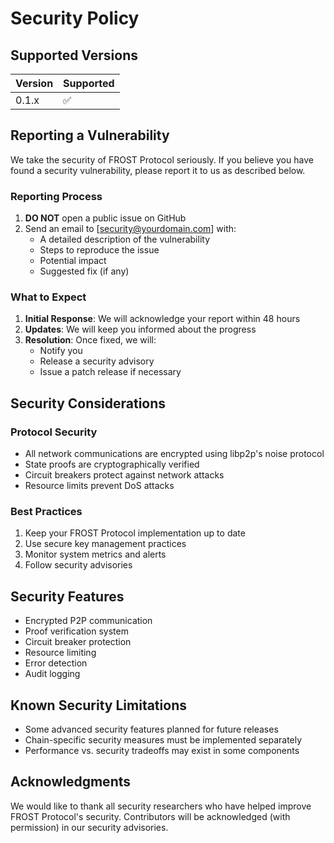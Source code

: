 # Security Policy

## Supported Versions

| Version | Supported          |
| ------- | ------------------ |
| 0.1.x   | :white_check_mark: |

## Reporting a Vulnerability

We take the security of FROST Protocol seriously. If you believe you have found a security vulnerability, please report it to us as described below.

### Reporting Process

1. **DO NOT** open a public issue on GitHub
2. Send an email to [security@yourdomain.com] with:
   - A detailed description of the vulnerability
   - Steps to reproduce the issue
   - Potential impact
   - Suggested fix (if any)

### What to Expect

1. **Initial Response**: We will acknowledge your report within 48 hours
2. **Updates**: We will keep you informed about the progress
3. **Resolution**: Once fixed, we will:
   - Notify you
   - Release a security advisory
   - Issue a patch release if necessary

## Security Considerations

### Protocol Security
- All network communications are encrypted using libp2p's noise protocol
- State proofs are cryptographically verified
- Circuit breakers protect against network attacks
- Resource limits prevent DoS attacks

### Best Practices
1. Keep your FROST Protocol implementation up to date
2. Use secure key management practices
3. Monitor system metrics and alerts
4. Follow security advisories

## Security Features

- Encrypted P2P communication
- Proof verification system
- Circuit breaker protection
- Resource limiting
- Error detection
- Audit logging

## Known Security Limitations

- Some advanced security features planned for future releases
- Chain-specific security measures must be implemented separately
- Performance vs. security tradeoffs may exist in some components

## Acknowledgments

We would like to thank all security researchers who have helped improve FROST Protocol's security. Contributors will be acknowledged (with permission) in our security advisories. 